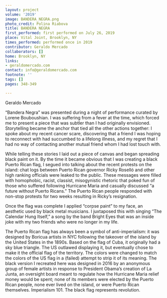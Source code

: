 ```yaml
---
layout: project
volume: '2019'
image: BANDERA_NEGRA.png
photo_credit: Polina Riabova
title: BANDERA NEGRA
first_performed: first performed on July 26, 2019
place: Vital Joint, Brooklyn, NY
times_performed: performed once in 2019
contributor: Geraldo Mercado
collaborators: []
home: Brooklyn, NY
links:
- geraldomercado.com
contact: info@geraldomercado.com
footnote: ''
tags: []
pages: 348-349

---
```


Geraldo Mercado

“Bandera Negra” was presented during a night of performance curated by Lorene Bouboushian. I was suffering from a fever at the time, which forced me to present a piece that was subtler than I had originally envisioned. Storytelling became the anchor that tied all the other actions together: I spoke about my recent cancer scare, discovering that a friend I was hoping to reconnect with had succumbed to a lifelong illness, and my regret that I had no way of contacting another mutual friend whom I had lost touch with.

While telling these stories I laid out a piece of canvas and began spreading black paint on it. By the time it became obvious that I was creating a black Puerto Rican flag, I segued into talking about the recent protests on the island: chat logs between Puerto Rican governor Ricky Roselló and other high ranking officials were leaked to the public. These messages were filled with homophobic, racist, classist, misogynistic rhetoric that poked fun of those who suffered following Hurricane Maria and casually discussed “a future without Puerto Ricans.” The Puerto Rican people responded with non-stop protests for two weeks resulting in Ricky’s resignation.

Once the flag was complete I applied “corpse paint” to my face, an aesthetic used by black metal musicians. I juxtaposed this with singing “The Calendar Hung Itself,” a song by the band Bright Eyes that was an inside joke with my two friends who were no longer in my life.

The Puerto Rican flag has always been a symbol of anti-imperialism: it was designed by Boricua artists in NYC following the takeover of the island by the United States in the 1890s. Based on the flag of Cuba, it originally had a sky blue triangle. The US outlawed displaying it, but eventually chose to make it the official flag of the territory. The colors were changed to match the colors of the US flag in a (failed) attempt to strip it of its meaning. The black version I recreated here was designed in 2016 by an anonymous group of female artists in response to President Obama’s creation of La Junta, an oversight board meant to regulate how the Hurricane Maria relief money would be spent; none of its members were elected by the Puerto Rican people, none ever lived on the island, or were Puerto Rican themselves. Imperialism 101. The black flag represents revolution.
